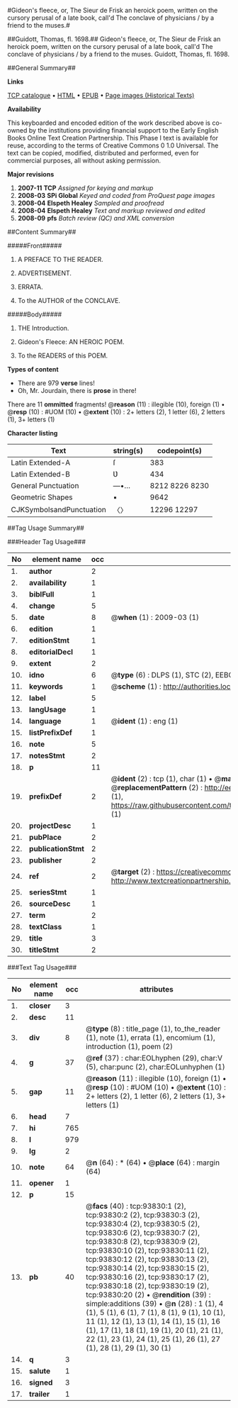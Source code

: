 #Gideon's fleece, or, The Sieur de Frisk an heroick poem, written on the cursory perusal of a late book, call'd The conclave of physicians / by a friend to the muses.#

##Guidott, Thomas, fl. 1698.##
Gideon's fleece, or, The Sieur de Frisk an heroick poem, written on the cursory perusal of a late book, call'd The conclave of physicians / by a friend to the muses.
Guidott, Thomas, fl. 1698.

##General Summary##

**Links**

[TCP catalogue](http://www.ota.ox.ac.uk/tcp/)  • 
[HTML](http://tei.it.ox.ac.uk/tcp/Texts-HTML/free/A42/A42302.html)  • 
[EPUB](http://tei.it.ox.ac.uk/tcp/Texts-EPUB/free/A42/A42302.epub) • 
[Page images (Historical Texts)](https://data.historicaltexts.jisc.ac.uk/view?pubId=eebo-12781812e&pageId=eebo-12781812e-93830-1)

**Availability**

This keyboarded and encoded edition of the
	       work described above is co-owned by the institutions
	       providing financial support to the Early English Books
	       Online Text Creation Partnership. This Phase I text is
	       available for reuse, according to the terms of Creative
	       Commons 0 1.0 Universal. The text can be copied,
	       modified, distributed and performed, even for
	       commercial purposes, all without asking permission.

**Major revisions**

1. __2007-11__ __TCP__ *Assigned for keying and markup*
1. __2008-03__ __SPi Global__ *Keyed and coded from ProQuest page images*
1. __2008-04__ __Elspeth Healey__ *Sampled and proofread*
1. __2008-04__ __Elspeth Healey__ *Text and markup reviewed and edited*
1. __2008-09__ __pfs__ *Batch review (QC) and XML conversion*

##Content Summary##

#####Front#####

1. A PREFACE TO THE READER.

1. ADVERTISEMENT.

1. ERRATA.

1. To the AUTHOR of the CONCLAVE.

#####Body#####

1. THE Introduction.

1. Gideon's Fleece: AN HEROIC POEM.

1. To the READERS of this POEM.

**Types of content**

  * There are 979 **verse** lines!
  * Oh, Mr. Jourdain, there is **prose** in there!

There are 11 **ommitted** fragments! 
 @__reason__ (11) : illegible (10), foreign (1)  •  @__resp__ (10) : #UOM (10)  •  @__extent__ (10) : 2+ letters (2), 1 letter (6), 2 letters (1), 3+ letters (1)

**Character listing**


|Text|string(s)|codepoint(s)|
|---|---|---|
|Latin Extended-A|ſ|383|
|Latin Extended-B|Ʋ|434|
|General Punctuation|—•…|8212 8226 8230|
|Geometric Shapes|▪|9642|
|CJKSymbolsandPunctuation|〈〉|12296 12297|

##Tag Usage Summary##

###Header Tag Usage###

|No|element name|occ|attributes|
|---|---|---|---|
|1.|__author__|2||
|2.|__availability__|1||
|3.|__biblFull__|1||
|4.|__change__|5||
|5.|__date__|8| @__when__ (1) : 2009-03 (1)|
|6.|__edition__|1||
|7.|__editionStmt__|1||
|8.|__editorialDecl__|1||
|9.|__extent__|2||
|10.|__idno__|6| @__type__ (6) : DLPS (1), STC (2), EEBO-CITATION (1), OCLC (1), VID (1)|
|11.|__keywords__|1| @__scheme__ (1) : http://authorities.loc.gov/ (1)|
|12.|__label__|5||
|13.|__langUsage__|1||
|14.|__language__|1| @__ident__ (1) : eng (1)|
|15.|__listPrefixDef__|1||
|16.|__note__|5||
|17.|__notesStmt__|2||
|18.|__p__|11||
|19.|__prefixDef__|2| @__ident__ (2) : tcp (1), char (1)  •  @__matchPattern__ (2) : ([0-9\-]+):([0-9IVX]+) (1), (.+) (1)  •  @__replacementPattern__ (2) : http://eebo.chadwyck.com/downloadtiff?vid=$1&page=$2 (1), https://raw.githubusercontent.com/textcreationpartnership/Texts/master/tcpchars.xml#$1 (1)|
|20.|__projectDesc__|1||
|21.|__pubPlace__|2||
|22.|__publicationStmt__|2||
|23.|__publisher__|2||
|24.|__ref__|2| @__target__ (2) : https://creativecommons.org/publicdomain/zero/1.0/ (1), http://www.textcreationpartnership.org/docs/. (1)|
|25.|__seriesStmt__|1||
|26.|__sourceDesc__|1||
|27.|__term__|2||
|28.|__textClass__|1||
|29.|__title__|3||
|30.|__titleStmt__|2||


###Text Tag Usage###

|No|element name|occ|attributes|
|---|---|---|---|
|1.|__closer__|3||
|2.|__desc__|11||
|3.|__div__|8| @__type__ (8) : title_page (1), to_the_reader (1), note (1), errata (1), encomium (1), introduction (1), poem (2)|
|4.|__g__|37| @__ref__ (37) : char:EOLhyphen (29), char:V (5), char:punc (2), char:EOLunhyphen (1)|
|5.|__gap__|11| @__reason__ (11) : illegible (10), foreign (1)  •  @__resp__ (10) : #UOM (10)  •  @__extent__ (10) : 2+ letters (2), 1 letter (6), 2 letters (1), 3+ letters (1)|
|6.|__head__|7||
|7.|__hi__|765||
|8.|__l__|979||
|9.|__lg__|2||
|10.|__note__|64| @__n__ (64) : * (64)  •  @__place__ (64) : margin (64)|
|11.|__opener__|1||
|12.|__p__|15||
|13.|__pb__|40| @__facs__ (40) : tcp:93830:1 (2), tcp:93830:2 (2), tcp:93830:3 (2), tcp:93830:4 (2), tcp:93830:5 (2), tcp:93830:6 (2), tcp:93830:7 (2), tcp:93830:8 (2), tcp:93830:9 (2), tcp:93830:10 (2), tcp:93830:11 (2), tcp:93830:12 (2), tcp:93830:13 (2), tcp:93830:14 (2), tcp:93830:15 (2), tcp:93830:16 (2), tcp:93830:17 (2), tcp:93830:18 (2), tcp:93830:19 (2), tcp:93830:20 (2)  •  @__rendition__ (39) : simple:additions (39)  •  @__n__ (28) : 1 (1), 4 (1), 5 (1), 6 (1), 7 (1), 8 (1), 9 (1), 10 (1), 11 (1), 12 (1), 13 (1), 14 (1), 15 (1), 16 (1), 17 (1), 18 (1), 19 (1), 20 (1), 21 (1), 22 (1), 23 (1), 24 (1), 25 (1), 26 (1), 27 (1), 28 (1), 29 (1), 30 (1)|
|14.|__q__|3||
|15.|__salute__|1||
|16.|__signed__|3||
|17.|__trailer__|1||
